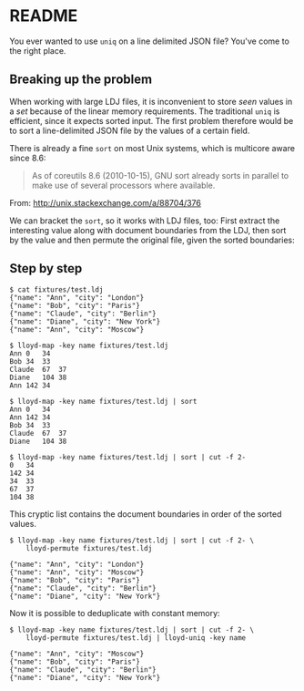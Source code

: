 README
======

You ever wanted to use `uniq` on a line delimited JSON file? You've come to the right place.

Breaking up the problem
-----------------------

When working with large LDJ files, it is inconvenient to store *seen* values
in a *set* because of the linear memory requirements. The traditional `uniq`
is efficient, since it expects sorted input. The first problem therefore would
be to sort a line-delimited JSON file by the values of a certain field.

There is already a fine `sort` on most Unix systems, which is multicore aware since 8.6:

> As of coreutils 8.6 (2010-10-15), GNU sort already sorts in parallel to make use of several processors where available.

From: http://unix.stackexchange.com/a/88704/376

We can bracket the `sort`, so it works with LDJ files, too: First extract the interesting value along with document
boundaries from the LDJ, then sort by the value and then permute the original file, given the sorted boundaries:

Step by step
------------

    $ cat fixtures/test.ldj
    {"name": "Ann", "city": "London"}
    {"name": "Bob", "city": "Paris"}
    {"name": "Claude", "city": "Berlin"}
    {"name": "Diane", "city": "New York"}
    {"name": "Ann", "city": "Moscow"}

    $ lloyd-map -key name fixtures/test.ldj
    Ann 0   34
    Bob 34  33
    Claude  67  37
    Diane   104 38
    Ann 142 34

    $ lloyd-map -key name fixtures/test.ldj | sort
    Ann 0   34
    Ann 142 34
    Bob 34  33
    Claude  67  37
    Diane   104 38

    $ lloyd-map -key name fixtures/test.ldj | sort | cut -f 2-
    0   34
    142 34
    34  33
    67  37
    104 38

This cryptic list contains the document boundaries in order of the sorted values.

    $ lloyd-map -key name fixtures/test.ldj | sort | cut -f 2- \
        lloyd-permute fixtures/test.ldj

    {"name": "Ann", "city": "London"}
    {"name": "Ann", "city": "Moscow"}
    {"name": "Bob", "city": "Paris"}
    {"name": "Claude", "city": "Berlin"}
    {"name": "Diane", "city": "New York"}

Now it is possible to deduplicate with constant memory:

    $ lloyd-map -key name fixtures/test.ldj | sort | cut -f 2- \
        lloyd-permute fixtures/test.ldj | lloyd-uniq -key name

    {"name": "Ann", "city": "Moscow"}
    {"name": "Bob", "city": "Paris"}
    {"name": "Claude", "city": "Berlin"}
    {"name": "Diane", "city": "New York"}
